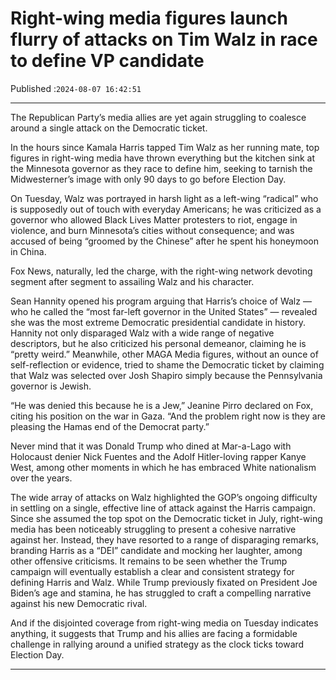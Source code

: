 # Right-wing media figures launch flurry of attacks on Tim Walz in race to define VP candidate

Published :`2024-08-07 16:42:51`

---

The Republican Party’s media allies are yet again struggling to coalesce around a single attack on the Democratic ticket.

In the hours since Kamala Harris tapped Tim Walz as her running mate, top figures in right-wing media have thrown everything but the kitchen sink at the Minnesota governor as they race to define him, seeking to tarnish the Midwesterner’s image with only 90 days to go before Election Day.

On Tuesday, Walz was portrayed in harsh light as a left-wing “radical” who is supposedly out of touch with everyday Americans; he was criticized as a governor who allowed Black Lives Matter protesters to riot, engage in violence, and burn Minnesota’s cities without consequence; and was accused of being “groomed by the Chinese” after he spent his honeymoon in China.

Fox News, naturally, led the charge, with the right-wing network devoting segment after segment to assailing Walz and his character.

Sean Hannity opened his program arguing that Harris’s choice of Walz — who he called the “most far-left governor in the United States” — revealed she was the most extreme Democratic presidential candidate in history. Hannity not only disparaged Walz with a wide range of negative descriptors, but he also criticized his personal demeanor, claiming he is “pretty weird.”  Meanwhile, other MAGA Media figures, without an ounce of self-reflection or evidence, tried to shame the Democratic ticket by claiming that Walz was selected over Josh Shapiro simply because the Pennsylvania governor is Jewish.

“He was denied this because he is a Jew,” Jeanine Pirro declared on Fox, citing his position on the war in Gaza. “And the problem right now is they are pleasing the Hamas end of the Democrat party.”

Never mind that it was Donald Trump who dined at Mar-a-Lago with Holocaust denier Nick Fuentes and the Adolf Hitler-loving rapper Kanye West, among other moments in which he has embraced White nationalism over the years.

The wide array of attacks on Walz highlighted the GOP’s ongoing difficulty in settling on a single, effective line of attack against the Harris campaign. Since she assumed the top spot on the Democratic ticket in July, right-wing media has been noticeably struggling to present a cohesive narrative against her. Instead, they have resorted to a range of disparaging remarks, branding Harris as a “DEI” candidate and mocking her laughter, among other offensive criticisms. It remains to be seen whether the Trump campaign will eventually establish a clear and consistent strategy for defining Harris and Walz. While Trump previously fixated on President Joe Biden’s age and stamina, he has struggled to craft a compelling narrative against his new Democratic rival.

And if the disjointed coverage from right-wing media on Tuesday indicates anything, it suggests that Trump and his allies are facing a formidable challenge in rallying around a unified strategy as the clock ticks toward Election Day.

---

